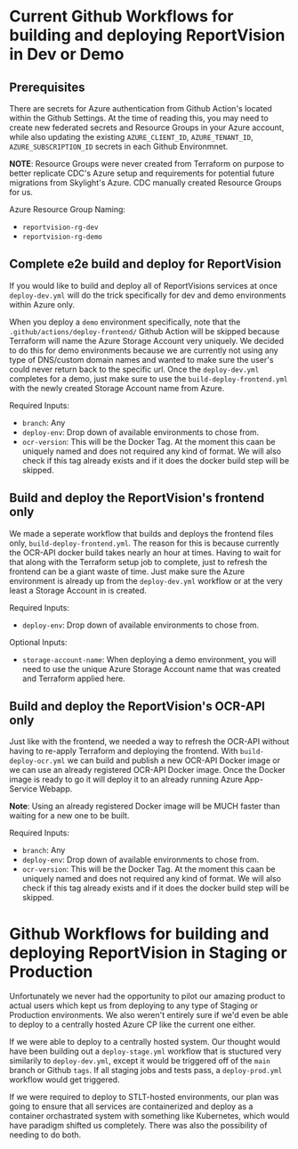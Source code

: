 # Current Github Workflows for building and deploying ReportVision in Dev or Demo

## Prerequisites

There are secrets for Azure authentication from Github Action's located within the Github Settings. At the time of reading this, you may need to create new federated secrets and Resource Groups in your Azure account, while also updating the existing `AZURE_CLIENT_ID`, `AZURE_TENANT_ID`, `AZURE_SUBSCRIPTION_ID` secrets in each Github Environmnet.

**NOTE**: Resource Groups were never created from Terraform on purpose to better replicate CDC's Azure setup and requirements for potential future migrations from Skylight's Azure. CDC manually created Resource Groups for us.

Azure Resource Group Naming:

- `reportvision-rg-dev`
- `reportvision-rg-demo`

## Complete e2e build and deploy for ReportVision

If you would like to build and deploy all of ReportVisions services at once `deploy-dev.yml` will do the trick specifically for dev and demo environments within Azure only.

When you deploy a `demo` environment specifically, note that the `.github/actions/deploy-frontend/` Github Action will be skipped because Terraform will name the Azure Storage Account very uniquely. We decided to do this for demo environments because we are currently not using any type of DNS/custom domain names and wanted to make sure the user's could never return back to the specific url. Once the `deploy-dev.yml` completes for a demo, just make sure to use the `build-deploy-frontend.yml` with the newly created Storage Account name from Azure.

Required Inputs:

- `branch`: Any
- `deploy-env`: Drop down of available environments to chose from.
- `ocr-version`: This will be the Docker Tag. At the moment this caan be uniquely named and does not required any kind of format. We will also check if this tag already exists and if it does the docker build step will be skipped.


## Build and deploy the ReportVision's frontend only

We made a seperate workflow that builds and deploys the frontend files only, `build-deploy-frontend.yml`. The reason for this is because currently the OCR-API docker build takes nearly an hour at times. Having to wait for that along with the Terraform setup job to complete, just to refresh the frontend can be a giant waste of time. Just make sure the Azure environment is already up from the `deploy-dev.yml` workflow or at the very least a Storage Account in is created.

Required Inputs:

- `deploy-env`: Drop down of available environments to chose from.

Optional Inputs:

- `storage-account-name`: When deploying a demo environment, you will need to use the unique Azure Storage Account name that was created and Terraform applied here.

## Build and deploy the ReportVision's OCR-API only

Just like with the frontend, we needed a way to refresh the OCR-API without having to re-apply Terraform and deploying the frontend. With `build-deploy-ocr.yml` we can build and publish a new OCR-API Docker image or we can use an already registered OCR-API Docker image. Once the Docker image is ready to go it will deploy it to an already running Azure App-Service Webapp. 

**Note**: Using an already registered Docker image will be MUCH faster than waiting for a new one to be built.

Required Inputs:

- `branch`: Any
- `deploy-env`: Drop down of available environments to chose from.
- `ocr-version`: This will be the Docker Tag. At the moment this caan be uniquely named and does not required any kind of format. We will also check if this tag already exists and if it does the docker build step will be skipped.

# Github Workflows for building and deploying ReportVision in Staging or Production

Unfortunately we never had the opportunity to pilot our amazing product to actual users which kept us from deploying to any type of Staging or Production environments. We also weren't entirely sure if we'd even be able to deploy to a centrally hosted Azure CP like the current one either.

If we were able to deploy to a centrally hosted system. Our thought would have been building out a `deploy-stage.yml` workflow that is stuctured very similarily to `deploy-dev.yml`, except it would be triggered off of the `main` branch or Github `tags`. If all staging jobs and tests pass, a `deploy-prod.yml` workflow would get triggered.

If we were required to deploy to STLT-hosted environments, our plan was going to ensure that all services are containerized and deploy as a container orchastrated system with something like Kubernetes, which would have paradigm shifted us completely. There was also the possibility of needing to do both. 